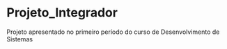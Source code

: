 # Projeto_Integrador
Projeto apresentado no primeiro período do curso de Desenvolvimento de Sistemas
